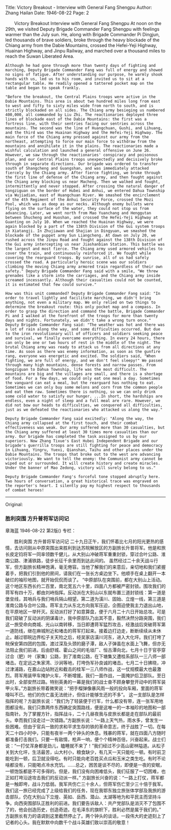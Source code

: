 Title: Victory Breakout - Interview with General Fang Shengpu
Author: Zhang Hailan
Date: 1946-08-22
Page: 2

　　Victory Breakout
    Interview with General Fang Shengpu
    At noon on the 29th, we visited Deputy Brigade Commander Fang Shengpu with feelings warmer than the July sun. He, along with Brigade Commander Pi Dingjun, led thousands of brave soldiers, broke through the heavy blockade of the Chiang army from the Dabie Mountains, crossed the Hefei-Yeji Highway, Huainan Highway, and Jinpu Railway, and marched over a thousand miles to reach the Suwan Liberated Area.

    Although he had gone through more than twenty days of fighting and marching, Deputy Brigade Commander Fang was full of energy and showed no signs of fatigue. After understanding our purpose, he warmly shook hands with us, led us to his room, and invited us to sit at a rectangular table. He readily opened a tattered pocket map on the table and began to speak frankly.

    "Before the breakout, the Central Plains troops were active in the Dabie Mountains. This area is about two hundred miles long from east to west and fifty to sixty miles wide from north to south, and is strictly blockaded on all sides. The Chiang army besieging us numbered 400,000, all commanded by Liu Zhi. The reactionaries deployed three lines of blockade east of the Dabie Mountains: the first was a fortress line, with their sentries facing our sentries across the mountains. The second was the line of Huangchuan, Gushi, and Lihuang, and the third was the Huainan Highway and the Hefei-Yeji Highway. The main force of the Chiang army pressed against our army from the northeast, attempting to force our main force to withdraw from the mountains and annihilate it in the plains. The reactionaries made a wishful calculation and launched a general offensive on June 26. However, we saw through the reactionaries' conspiracy and poisonous plan, and our Central Plains troops unexpectedly and decisively broke through in separate directions. Our brigade was ordered to transfer south of Shangcheng and Guangshan, and was immediately attacked fiercely by the Chiang army. After fierce fighting, we broke through the first line of defense of the Chiang army, and then fought against the Chiang army blocking us near Macheng. Then we walked and fought, intermittently and never stopped. After crossing the natural danger of Songziguan on the border of Hubei and Anhui, we entered Dahua Township via Wujiadian, east of Huangchuan River. We smashed the encirclement of the 4th Regiment of the Anhui Security Force, crossed the Mozi Pool, which was as deep as our necks. Although enemy bullets were flying on the surface of the water, they could not stop us from advancing. Later, we went north from Mao Yuanchang and Henggutan between Shucheng and Huoshan, and crossed the Hefei-Yeji Highway at Guanting on July 10. When we reached the Huainan Highway, we were again blocked by a part of the 138th Division of the Gui system troops in Xiatangji. In Zhujiawan and Shajian in Dingyuan, we smashed the blockade of the puppet army Sun Liangcheng. At dawn on July 20, we rushed across the Jinpu Road and fought against the 138th Division of the Gui army intercepting us near Jiashanbian Station. This battle was the largest and most fierce. The Chiang army used armored vehicles to cover the train, and continuously reinforced it. We fought while covering the rearguard troops. By sunrise, all of us had safely crossed the road. A particularly heroic scene was our soldiers climbing the moving Chiang army armored train regardless of their own safety." Deputy Brigade Commander Fang said with a smile, "We threw grenades like a storm into the carriages, and the Chiang army inside screamed incessantly. Although their casualties could not be counted, it is estimated that few could survive."

    How was this unit commanded? Deputy Brigade Commander Fang said: "In order to travel lightly and facilitate marching, we didn't bring anything, not even a military map. We only relied on two things to determine the breakout route: this only pocket map and a compass. In order to grasp the direction and command the battle, Brigade Commander Pi and I walked at the forefront of the troops for more than twenty days and nights. Fortunately, we didn't take a wrong turn once." Deputy Brigade Commander Fang said: "The weather was hot and there was a lot of rain along the way, and some difficulties occurred. But due to the iron revolutionary will of officers and soldiers seeking peace and survival, we finally overcame everything. In every 24 hours, there can only be one or two hours of rest in the middle of the night. The brutal Chiang army was ready to attack us from all directions at any time. As soon as there was enemy information, as soon as the gunfire rang, everyone was energetic and excited. The soldiers said, "When fighting, we are full of energy, and we don't feel sleepy!" We passed through many high mountains, dense forests and narrow passes. From Songziguan to Dahua Township, life was the most difficult. The mountains are big and the villages are small, and there is a shortage of food. For a few days, we could only eat one meal a day. Sometimes the vanguard can eat a meal, but the rearguard has nothing to eat. Sometimes we can only buy some melons and corn from the common people and eat them raw. Sometimes there is nothing, so we can only drink some cold water to satisfy our hunger. ...In short, the hardships are endless, even a night of sleep and a full meal are rare. However, we did not bow our heads to difficulties, we conquered all difficulties, just as we defeated the reactionaries who attacked us along the way."

    Deputy Brigade Commander Fang said excitedly: "Along the way, the Chiang army collapsed at the first touch, and their combat effectiveness was weak. Our army suffered more than 30 casualties, but the Chiang army suffered at least 30 times more casualties than our army. Our brigade has completed the task assigned to us by our superiors. Now Zhang Tixue's East Hubei Independent Brigade and our brigade's guerrilla troops are still fighting for peace and democracy in Lihuang, Yingru, Yuexi, Qianshan, Taihu and other places under the Dabie Mountains. The troops that broke out to the west are advancing victoriously. We want to tell the enemy: the Communist army cannot be wiped out or surrounded. It will create history and create miracles. Under the banner of Mao Zedong, victory will surely belong to us."

    Deputy Brigade Commander Fang's forceful tone stopped abruptly here. Two hours of conversation, a great historical trace was engraved on the reporter's heart. I silently pay my highest respect to thousands of combat heroes!



<hr /> 

Original: 


### 胜利突围  方升普将军访问记
章海蓝
1946-08-22
第2版()
专栏：

　　胜利突围
    方升普将军访问记
    二十九日正午，我们怀着比七月的阳光更热的感情，去访问刚从中原突围出来胜利到达苏皖解放区的方副旅长升普将军。他是和旅长皮定钧将军一同率领数千健儿，从大别山冲破蒋军重重封锁，穿过合叶公路、淮南公路、津浦铁路，徒步长征千余里而到达此间的。
    虽然经过二十余天战斗行军，但方副旅长精神饱满，毫无倦容。当他了解我们的来意后，亲切地和我们紧握着手，把我们引到他的房间，请我们在一张长方桌边坐下。他顺手在桌上翻开一本破烂的袖珍地图，就开始侃侃而谈了。
    “中原部队在突围前，都在大别山上活动。这个地区东西长约二百里，南北宽五六十里，四面八方都被严密封锁。围攻我们的蒋军有四十万，都由刘峙指挥。反动派在大别山以东就布置三道封锁线：第一道是堡垒线，其哨兵与我们哨兵隔山相望。第二道为潢川、固始、立煌一线，第三道是淮南公路与合叶公路。蒋军主力从东北方向我军压迫，企图迫使我主力退出山地，在平原地区一举歼灭。反动派打好了如意算盘，便于六月二十六日开始总攻。可是我们窥破了反动派的阴谋毒计，我中原部队乃出其不意，毅然决然分路突围，我们这一旅受命向商城、光山以南转移，当日即遭蒋军猛烈攻击，经激战后突破蒋军第一道防线，继在麻城附近和堵击的蒋军打起来。接着边打边走，断断续续从未休止。越过鄂皖边界松子关天险之后，经吴家店潢川河东，进入大化坪。我们打垮了皖保安第四团的包围，渡过深及头颈的磨子潭，敌人子弹虽在水面上飞舞，但亦无法阻止我们前进。后由舒城、霍山之间的毛垣厂、恒古潭向北，七月十日于官亭穿过合（肥）叶（家集）公路，到了淮南公路，在下塘集又遭桂系部队一三八师一部堵击。在定远之朱家湾、沙涧等地，打垮伪军孙良诚的堵击。七月二十日拂晓，冲过津浦路，在嘉山边站附近和截击的桂军一三八师作战，这一仗规模最大也最激烈。蒋军用装甲车掩护火车，不断增援。我们一面作战，一面掩护后卫部队。至日出时，全部安然过路。特别英勇的一幕是我们的战士奋不顾身攀登开动中的蒋军装甲火车。”方副旅长带着微笑说：“把手榴弹像暴风雨一般的投向车厢，里面的蒋军嚎叫不已。他们的伤亡虽无法统计，但估计能够生还的不多”。
    这一支部队是怎样指挥的呢？方副旅长说：“我们为了轻装便于行军，什么都没有带，连一张军用地图都没有。我们只靠两件东西确定突围路线，便是这唯一的一本袖珍的地图和一部指南针。为了掌握方针，指挥战斗，二十几昼夜我与皮旅长都是走在部队的最前头。幸而我们没走过一次错路。”方副旅长说：“一路上天气热，雨水多，曾发生一些困难。但由于官兵一致的求和平求生存的铁的革命意志，终于战胜了一切。在每天二十四小时中，只能有夜半一两个钟头的休息。残暴的蒋军，就在四面八方随时都准备打击我们。只要一有敌情，枪声一响，便个个精神百倍，兴奋起来。战士们说：“一打仗浑身都是劲儿，瞌睡就不来了！”我们经过不少高山密林隘道。从松子关到大化坪，生活最苦，山大村小，粮食缺少，有几天一天只能吃一顿。有时前卫能吃到一顿，后卫就没得吃。有时只能向老百姓买点瓜和玉米之类生吃。有时不论啥都没有，只能喝点冷水充饥。……总之，困苦是谈不尽的，即便是一夜的安眠，一顿饱饭都是不可多得的。但是，我们没有向困难低头，我们征服了一切困难，也正如打垮沿途攻击我们的反动派一样。”
    方副旅长兴奋的说：“一路上打仗，蒋军都是一触即垮，战斗力低弱。我军共伤亡三十余人，但蒋军伤亡至少三十倍于我军。我们这一旅已经完成了上级给我们的任务，现在我鄂东独立旅张体学部及我旅的游击部队，仍在大别山下立煌、英如、岳西、潜山、太湖等地为和平民主而坚持斗争。向西突围部队正胜利的前进。我们要告诉敌人：共产党部队是消灭不了包围不了的，他会创造历史，创造奇迹。在毛泽东的旗帜下，胜利必然是属于我们的。”
    方副旅长有力的语调到这里截然停止了。两个钟头的谈话，一段伟大的史迹刻上了记者的心头。我在默默中向数千个战斗英雄们致以崇高的敬意！
